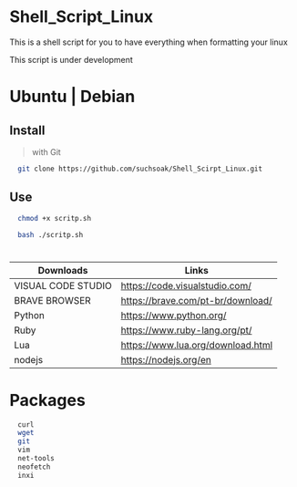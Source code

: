 # Shell_Script_Linux
This is a shell script for you to have everything when formatting your linux

This script is under development

# Ubuntu | Debian

## Install

> with Git

```sh
  git clone https://github.com/suchsoak/Shell_Scirpt_Linux.git
```

## Use

```sh
  chmod +x scritp.sh
```

```sh
  bash ./scritp.sh
```
#

| Downloads |  Links |
| ------ | ------ |
| VISUAL CODE STUDIO | https://code.visualstudio.com/
| BRAVE BROWSER | https://brave.com/pt-br/download/
|  Python | https://www.python.org/
|  Ruby | https://www.ruby-lang.org/pt/
|  Lua | https://www.lua.org/download.html
|  nodejs | https://nodejs.org/en

# Packages

```sh
  curl
  wget
  git
  vim
  net-tools
  neofetch
  inxi
```
